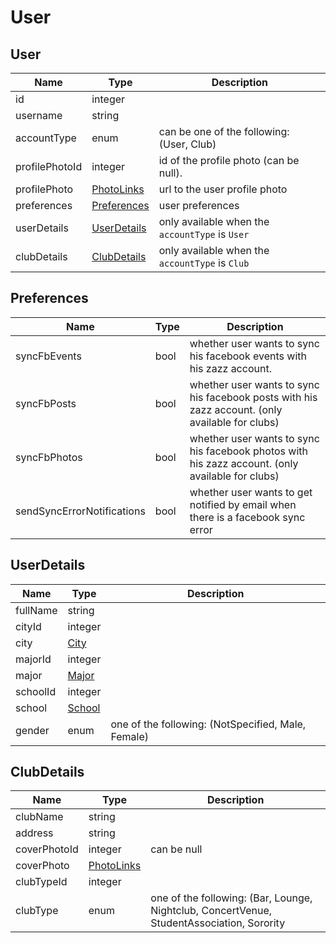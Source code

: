 User
=

User
-

|Name|Type|Description|
|----|----|-----------|
|id|integer||
|username|string||
|accountType|enum|can be one of the following: (User, Club)|
|profilePhotoId|integer|id of the profile photo (can be null).|
|profilePhoto|[PhotoLinks](https://github.com/zazzlife/api-docs/blob/master/objects/PhotoLinks.md)|url to the user profile photo|
|preferences|[Preferences](https://github.com/zazzlife/api-docs/blob/master/objects/user.md#preferences)|user preferences|
|userDetails|[UserDetails](https://github.com/zazzlife/api-docs/blob/master/objects/user.md#userdetails)|only available when the `accountType` is `User`|
|clubDetails|[ClubDetails](https://github.com/zazzlife/api-docs/blob/master/objects/user.md#clubdetails)|only available when the `accountType` is `Club`|

Preferences
-
|Name|Type|Description|
|----|----|-----------|
|syncFbEvents|bool|whether user wants to sync his facebook events with his zazz account.|
|syncFbPosts|bool|whether user wants to sync his facebook posts with his zazz account. (only available for clubs)|
|syncFbPhotos|bool|whether user wants to sync his facebook photos with his zazz account. (only available for clubs)|
|sendSyncErrorNotifications|bool|whether user wants to get notified by email when there is a facebook sync error|

UserDetails
-
|Name|Type|Description|
|----|----|-----------|
|fullName|string||
|cityId|integer||
|city|[City](https://github.com/zazzlife/api-docs/blob/master/objects/city.md)||
|majorId|integer||
|major|[Major](https://github.com/zazzlife/api-docs/blob/master/objects/major.md)||
|schoolId|integer||
|school|[School](https://github.com/zazzlife/api-docs/blob/master/objects/school.md)||
|gender|enum|one of the following: (NotSpecified, Male, Female)|


ClubDetails
-
|Name|Type|Description|
|----|----|-----------|
|clubName|string||
|address|string||
|coverPhotoId|integer|can be null|
|coverPhoto|[PhotoLinks](https://github.com/zazzlife/api-docs/blob/master/objects/PhotoLinks.md)|
|clubTypeId|integer||
|clubType|enum|one of the following: (Bar, Lounge, Nightclub, ConcertVenue, StudentAssociation, Sorority|
